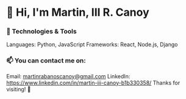 # 👋 Hi, I'm Martin, III R. Canoy

### 🔧 Technologies & Tools
  Languages: Python, JavaScript
  Frameworks: React, Node.js, Django

### 📫 You can contact me on:
  Email: martinrabanoscanoy@gmail.com
  LinkedIn: https://www.linkedin.com/in/martin-iii-canoy-b1b330358/
  Thanks for visiting! 🚀
